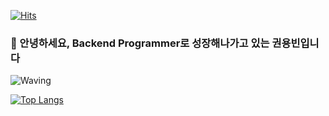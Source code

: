[![Hits](https://hits.seeyoufarm.com/api/count/incr/badge.svg?url=https%3A%2F%2Fgithub.com%2FEdenKwon%2Fhit-counter&count_bg=%2379C83D&title_bg=%23555555&icon=nextdoor.svg&icon_color=%23E7E7E7&title=hits&edge_flat=false)](https://hits.seeyoufarm.com)
### 🙇 안녕하세요, Backend Programmer로 성장해나가고 있는 권용빈입니다

![Waving](https://capsule-render.vercel.app/api?type=waving&height=200&text=Good%20Day%20To%20Code!&fontAlign=40&fontAlignY=40&color=gradient)

[![Top Langs](https://github-readme-stats.vercel.app/api/top-langs/?username=EdenKwon)](https://github.com/anuraghazra/github-readme-stats)
